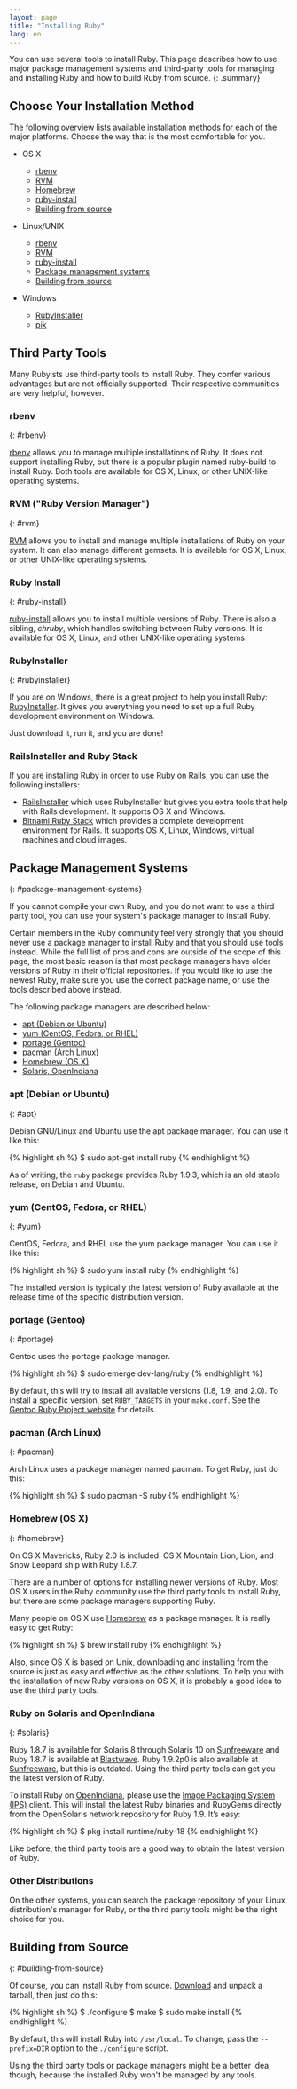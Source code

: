 ```yaml
---
layout: page
title: "Installing Ruby"
lang: en
---
```


You can use several tools to install Ruby.
This page describes how to use major package management systems
and third-party tools for managing and installing Ruby
and how to build Ruby from source.
{: .summary}


## Choose Your Installation Method

The following overview lists available installation methods
for each of the major platforms.
Choose the way that is the most comfortable for you.

* OS X

  * [rbenv](#rbenv)
  * [RVM](#rvm)
  * [Homebrew](#homebrew)
  * [ruby-install](#ruby-install)
  * [Building from source](#building-from-source)

* Linux/UNIX

  * [rbenv](#rbenv)
  * [RVM](#rvm)
  * [ruby-install](#ruby-install)
  * [Package management systems](#package-management-systems)
  * [Building from source](#building-from-source)

* Windows

  * [RubyInstaller](#rubyinstaller)
  * [pik][pik]


## Third Party Tools

Many Rubyists use third-party tools to install Ruby.
They confer various advantages but are not officially supported.
Their respective communities are very helpful, however.


### rbenv
{: #rbenv}

[rbenv][rbenv] allows you to manage multiple installations of Ruby.
It does not support installing Ruby, but there is a popular plugin
named ruby-build to install Ruby.
Both tools are available for OS X, Linux, or other UNIX-like operating systems.


### RVM ("Ruby Version Manager")
{: #rvm}

[RVM][rvm] allows you to install and manage multiple installations of Ruby
on your system. It can also manage different gemsets.
It is available for OS X, Linux, or other UNIX-like operating systems.


### Ruby Install
{: #ruby-install}

[ruby-install][ruby-install] allows you to install multiple versions of Ruby.
There is also a sibling, *chruby*, which handles switching between Ruby versions.
It is available for OS X, Linux, and other UNIX-like operating systems.


### RubyInstaller
{: #rubyinstaller}

If you are on Windows, there is a great project to help you install Ruby:
[RubyInstaller][rubyinstaller]. It gives you everything you need to set up
a full Ruby development environment on Windows.

Just download it, run it, and you are done!


### RailsInstaller and Ruby Stack

If you are installing Ruby in order to use Ruby on Rails,
you can use the following installers:

* [RailsInstaller][railsinstaller]
  which uses RubyInstaller but gives you
  extra tools that help with Rails development.
  It supports OS X and Windows.
* [Bitnami Ruby Stack][rubystack]
  which provides a complete development environment for Rails.
  It supports OS X, Linux, Windows, virtual machines and cloud images.


## Package Management Systems
{: #package-management-systems}

If you cannot compile your own Ruby, and you do not want to use a third
party tool, you can use your system's package manager to install Ruby.

Certain members in the Ruby community feel very strongly that you should
never use a package manager to install Ruby and that you should use tools
instead. While the full list of pros and cons are outside of the scope
of this page, the most basic reason is that most package managers have
older versions of Ruby in their official repositories. If you would like to
use the newest Ruby, make sure you use the correct package name,
or use the tools described above instead.

The following package managers are described below:

* [apt (Debian or Ubuntu)](#apt)
* [yum (CentOS, Fedora, or RHEL)](#yum)
* [portage (Gentoo)](#gentoo)
* [pacman (Arch Linux)](#pacman)
* [Homebrew (OS X)](#homebrew)
* [Solaris, OpenIndiana](#solaris)


### apt (Debian or Ubuntu)
{: #apt}

Debian GNU/Linux and Ubuntu use the apt package manager.
You can use it like this:

{% highlight sh %}
$ sudo apt-get install ruby
{% endhighlight %}

As of writing, the `ruby` package provides Ruby 1.9.3, which is an old stable
release, on Debian and Ubuntu.


### yum (CentOS, Fedora, or RHEL)
{: #yum}

CentOS, Fedora, and RHEL use the yum package manager.
You can use it like this:

{% highlight sh %}
$ sudo yum install ruby
{% endhighlight %}

The installed version is typically the latest version of Ruby available
at the release time of the specific distribution version.


### portage (Gentoo)
{: #portage}

Gentoo uses the portage package manager.

{% highlight sh %}
$ sudo emerge dev-lang/ruby
{% endhighlight %}

By default, this will try to install all available versions (1.8, 1.9, and 2.0).
To install a specific version, set `RUBY_TARGETS` in your `make.conf`.
See the [Gentoo Ruby Project website][gentoo-ruby] for details.


### pacman (Arch Linux)
{: #pacman}

Arch Linux uses a package manager named pacman.
To get Ruby, just do this:

{% highlight sh %}
$ sudo pacman -S ruby
{% endhighlight %}


### Homebrew (OS X)
{: #homebrew}

On OS X Mavericks, Ruby 2.0 is included.
OS X Mountain Lion, Lion, and Snow Leopard ship with Ruby 1.8.7.

There are a number of options for installing newer versions of Ruby.
Most OS X users in the Ruby community use the third party tools to install
Ruby, but there are some package managers supporting Ruby.

Many people on OS X use [Homebrew][homebrew] as a package manager.
It is really easy to get Ruby:

{% highlight sh %}
$ brew install ruby
{% endhighlight %}

Also, since OS X is based on Unix, downloading and installing from the
source is just as easy and effective as the other solutions.
To help you with the installation of new Ruby versions on OS X,
it is probably a good idea to use the third party tools.


### Ruby on Solaris and OpenIndiana
{: #solaris}

Ruby 1.8.7 is available for Solaris 8 through Solaris 10 on
[Sunfreeware][sunfreeware] and Ruby 1.8.7 is available at
[Blastwave][blastwave].
Ruby 1.9.2p0 is also available at [Sunfreeware][sunfreeware],
but this is outdated.
Using the third party tools can get you the latest version of Ruby.

To install Ruby on [OpenIndiana][openindiana], please use the
[Image Packaging System (IPS)][opensolaris-pkg] client.
This will install the latest Ruby binaries and RubyGems directly
from the OpenSolaris network repository for Ruby 1.9. It’s easy:

{% highlight sh %}
$ pkg install runtime/ruby-18
{% endhighlight %}

Like before, the third party tools are a good way to obtain the
latest version of Ruby.


### Other Distributions

On the other systems, you can search the package repository of your
Linux distribution's manager for Ruby, or the third party tools might be the
right choice for you.


## Building from Source
{: #building-from-source}

Of course, you can install Ruby from source.
[Download](/en/downloads/) and unpack a tarball, then just do this:

{% highlight sh %}
$ ./configure
$ make
$ sudo make install
{% endhighlight %}

By default, this will install Ruby into `/usr/local`. To change, pass
the `--prefix=DIR` option to the `./configure` script.

Using the third party tools or package managers might be a better idea,
though, because the installed Ruby won't be managed by any tools.


[rvm]: http://rvm.io/
[rbenv]: https://github.com/sstephenson/rbenv
[ruby-install]: https://github.com/postmodern/ruby-install
[rubyinstaller]: http://rubyinstaller.org/
[railsinstaller]: http://railsinstaller.org/
[rubystack]: http://bitnami.com/stack/ruby/installer
[pik]: https://github.com/vertiginous/pik
[sunfreeware]: http://www.sunfreeware.com
[blastwave]: http://www.blastwave.org
[openindiana]: http://openindiana.org/
[opensolaris-pkg]: http://opensolaris.org/os/project/pkg/
[gentoo-ruby]: http://www.gentoo.org/proj/en/prog_lang/ruby/
[homebrew]: http://brew.sh/
